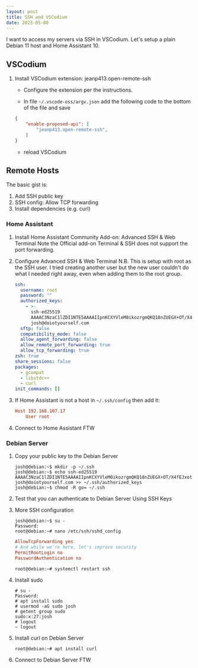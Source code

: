 ```yaml
---
layout: post
title: SSH and VSCodium
date: 2023-05-08
---
```


I want to access my servers via SSH in VSCodium. Let's setup a plain Debian 11 host and Home Assistant 10.

## VSCodium

1. Install VSCodium extension: jeanp413.open-remote-ssh

    - Configure the extension per the instructions.

    - In file `~/.vscode-oss/argv.json` add the following code to the bottom of the file and save

    ```json
    {
        "enable-proposed-api": [
            "jeanp413.open-remote-ssh",
        ]
    }
    ```

    - reload VSCodium

## Remote Hosts

The basic gist is:

1. Add SSH public key
2. SSH config: Allow TCP forwarding
3. Install dependencies (e.g. curl)

### Home Assistant

1. Install Home Assistant Community Add-on: Advanced SSH & Web Terminal
    Note the Official add-on Terminal & SSH does not support the port forwarding.

2. Configure Advanced SSH & Web Terminal
   N.B. This is setup with root as the SSH user. I tried creating another user but the new user couldn't do what I needed right away, even when adding them to the root group.

    ```yaml
    ssh:
      username: root
      password: ""
      authorized_keys:
        - >-
          ssh-ed25519
          AAAAC3NzaC1lZDI1NTE5AAAAIIpnKCXYVleM0ikozrgmQKQ18nZUEGX+OT/X4fEJxotq
          josh@doiotyourself.com
      sftp: false
      compatibility_mode: false
      allow_agent_forwarding: false
      allow_remote_port_forwarding: true
      allow_tcp_forwarding: true
    zsh: true
    share_sessions: false
    packages:
      - gcompat
      - libstdc++
      - curl
    init_commands: []
    ```

3. If Home Assistant is not a host in `~/.ssh/config` then add it:

    ```conf
    Host 192.168.107.17
        User root
    ```

4. Connect to Home Assistant FTW

### Debian Server

1. Copy your public key to the Debian Server

    ```console
    josh@debian:~$ mkdir -p ~/.ssh
    josh@debian:~$ echo ssh-ed25519 AAAAC3NzaC1lZDI1NTE5AAAAIIpnKCXYVleM0ikozrgmQKQ18nZUEGX+OT/X4fEJxotq josh@doiotyourself.com >> ~/.ssh/authorized_keys
    josh@debian:~$ chmod -R go= ~/.ssh
    ```

2. Test that you can authenticate to Debian Server Using SSH Keys

3. More SSH configuration

    ```console
    josh@debian:~$ su -
    Password:
    root@debian:~# nano /etc/ssh/sshd_config
    ```

    ```conf
    AllowTcpForwarding yes
    # And while we're here, let's improve security
    PermitRootLogin no
    PasswordAuthentication no
    ```

    ```console
    root@debian:~# systemctl restart ssh
    ```

4. Install sudo
    
    ```console
    # su -
    Password: 
    # apt install sudo
    # usermod -aG sudo josh
    # getent group sudo
    sudo:x:27:josh
    # logout
    ~ logout 
   ```

5. Install curl on Debian Server

    ```console
    root@debian:~# apt install curl
    ```

6. Connect to Debian Server FTW
